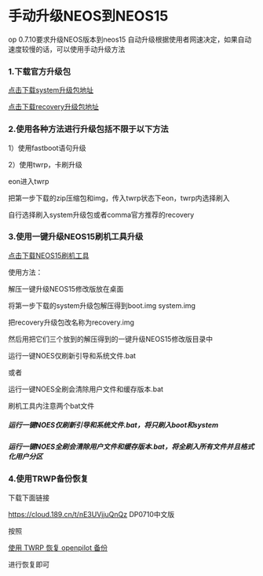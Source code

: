 # 手动升级NEOS到NEOS15

op 0.7.10要求升级NEOS版本到neos15
自动升级根据使用者网速决定，如果自动速度较慢的话，可以使用手动升级方法



### 1.下载官方升级包

[点击下载system升级包地址](https://commadist.azureedge.net/neosupdate/ota-signed-e85f507777cb6b22f88ba1c8be6bbaa2630c484b971344b645fca2d1c461cd47.zip) 

[点击下载recovery升级包地址](https://commadist.azureedge.net/neosupdate/recovery-db31ffe79dfd60be966fba6d1525a5081a920062b883644dc8f5734bcc6806bb.img) 



### 2.使用各种方法进行升级包括不限于以下方法
 

1）使用fastboot语句升级

 
2）使用twrp，卡刷升级

eon进入twrp

把第一步下载的zip压缩包和img，传入twrp状态下eon，twrp内选择刷入

自行选择刷入system升级包或者comma官方推荐的recovery

 
 
### 3.使用一键升级NEOS15刷机工具升级

[点击下载NEOS15刷机工具](http://wiki.dragonpilot.cn/files/software/一键升级NEOS15修改版.rar)

使用方法：

解压一键升级NEOS15修改版放在桌面

将第一步下载的system升级包解压得到boot.img system.img 

把recovery升级包改名称为recovery.img

然后用把它们三个放到的解压得到的一键升级NEOS15修改版目录中

运行一键NOES仅刷新引导和系统文件.bat

或者

运行一键NOES全刷会清除用户文件和缓存版本.bat


刷机工具内注意两个bat文件

##### 运行一键NOES仅刷新引导和系统文件.bat，将只刷入boot和system

##### 运行一键NOES全刷会清除用户文件和缓存版本.bat，将全刷入所有文件并且格式化用户分区



### 4.使用TRWP备份恢复

下载下面链接

https://cloud.189.cn/t/nE3UVjjuQnQz DP0710中文版 

按照

[使用 TWRP 恢复 openpilot 备份](cn/how_to_restore_openpilot_backup_via_twrp.md)

进行恢复即可


